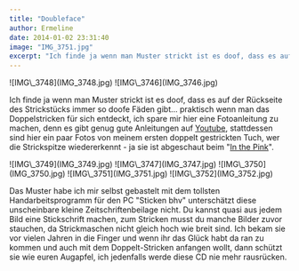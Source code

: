 ```yaml
---
title: "Doubleface"
author: Ermeline
date: 2014-01-02 23:31:40
image: "IMG_3751.jpg"
excerpt: "Ich finde ja wenn man Muster strickt ist es doof, dass es auf der Rückseite des Strickstücks immer so doofe Fäden gibt..."
---
```


<div class="slideshow_portrait">
![IMG\_3748](IMG_3748.jpg)
![IMG\_3746](IMG_3746.jpg)
</div>

Ich finde ja wenn man Muster strickt ist es doof, dass es auf der Rückseite des Strickstücks immer so doofe Fäden gibt... praktisch wenn man das Doppelstricken für sich entdeckt, ich spare mir hier eine Fotoanleitung zu machen, denn es gibt genug gute Anleitungen auf [Youtube](https://www.youtube.com/watch?v=2yhfjOQeQl8), stattdessen sind hier ein paar Fotos von meinem ersten doppelt gestrickten Tuch, wer die Strickspitze wiedererkennt - ja sie ist abgeschaut beim "[In the Pink](http://flauschiversum.de/2014/01/in-the-pink/ "In the Pink")".

<div class="slideshow_landscape">
![IMG\_3749](IMG_3749.jpg)
![IMG\_3747](IMG_3747.jpg)
![IMG\_3750](IMG_3750.jpg)
![IMG\_3751](IMG_3751.jpg)
![IMG\_3752](IMG_3752.jpg)
</div>

Das Muster habe ich mir selbst gebastelt mit dem tollsten Handarbeitsprogramm für den PC "Sticken bhv" unterschätzt diese unscheinbare kleine Zeitschriftenbeilage nicht. Du kannst quasi aus jedem Bild eine Stickschrift machen, zum Stricken musst du manche Bilder zuvor stauchen, da Strickmaschen nicht gleich hoch wie breit sind. Ich bekam sie vor vielen Jahren in die Finger und wenn ihr das Glück habt da ran zu kommen und auch mit dem Doppelt-Stricken anfangen wollt, dann schützt sie wie euren Augapfel, ich jedenfalls werde diese CD nie mehr rausrücken.
